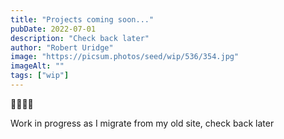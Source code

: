 ```yaml
---
title: "Projects coming soon..."
pubDate: 2022-07-01
description: "Check back later"
author: "Robert Uridge"
image: "https://picsum.photos/seed/wip/536/354.jpg"
imageAlt: ""
tags: ["wip"]
---
```


🚧👷‍♂️🚧

Work in progress as I migrate from my old site, check back later
